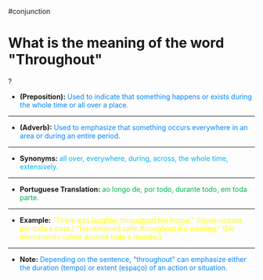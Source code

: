 #conjunction
# What is the meaning of the word "Throughout"
?
- **(Preposition):** <span style="color:rgb(0, 132, 255)">Used to indicate that something happens or exists during the whole time or all over a place.</span>
---
- **(Adverb):** <span style="color:rgb(0, 132, 255)">Used to emphasize that something occurs everywhere in an area or during an entire period.</span>
---
- **Synonyms:** <span style="color:rgb(0, 176, 240)">all over, everywhere, during, across, the whole time, extensively.</span>
---
- **Portuguese Translation:** <span style="color:rgb(0, 176, 80)">ao longo de, por todo, durante todo, em toda parte.</span>
---
- **Example:** <span style="color:rgb(255, 255, 0)">"There was laughter throughout the house." (Havia risadas por toda a casa.) "He remained calm throughout the meeting." (Ele permaneceu calmo durante toda a reunião.)</span>
---
- **Note:** <span style="color:rgb(0, 132, 255)">Depending on the sentence, "throughout" can emphasize either the duration (tempo) or extent (espaço) of an action or situation.</span>
<!--SR:!2025-06-03,1,190-->